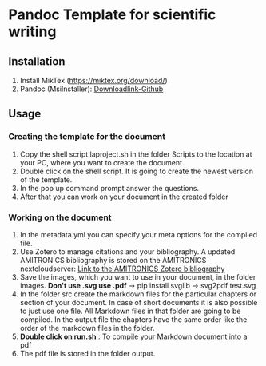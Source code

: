 # Pandoc Template for scientific writing

## Installation

1. Install MikTex (https://miktex.org/download/)
2. Pandoc (MsiInstaller): [Downloadlink-Github](https://github.com/jgm/pandoc/releases)

## Usage

### Creating the template for the document 
1. Copy the shell script laproject.sh in the folder Scripts to the location at your PC, where you want to create the document.
2. Double click on the shell script. It is going to create the newest version of the template.
3. In the pop up command prompt answer the questions.
4. After that you can work on your document in the created folder

### Working on the document


1. In the metadata.yml you can specify your meta options for the compiled file.
2. Use Zotero to manage citations and your bibliography. A updated AMITRONICS bibliography is stored on the AMITRONICS nextcloudserver: [Link to the AMITRONICS Zotero bibliography](https://amitronics.net/apps/files/?dir=/Wissen/Literatur/Libary_Zotero&fileid=6944)
3. Save the images, which you want to use in your document, in the folder images. **Don't use .svg use .pdf** -> pip install svglib -> svg2pdf test.svg
4. In the folder src create the markdown files for the particular chapters or section of your document. In case of short documents it is also possible to just use one file. All Markdown files in that folder are going to be compiled. In the output file the chapters have the same order like the order of the markdown files in the folder.
5. **Double click on run.sh** : To compile your Markdown document into a pdf
6. The pdf file is stored in the folder output.

